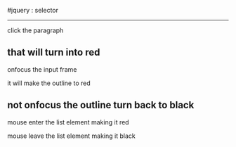 #jquery : selector
- - -
click the paragraph

that will turn into red
---
onfocus the input frame 

it will make the outline to red

not onfocus the outline turn back to black
---
mouse enter the list element making it red

mouse leave the list element making it black 
